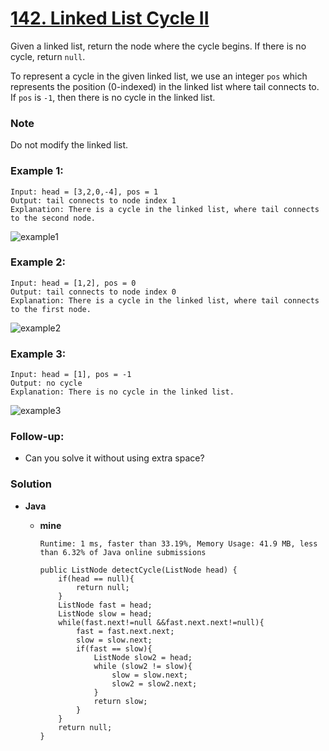 # [142. Linked List Cycle II](https://leetcode.com/problems/linked-list-cycle-ii/)

Given a linked list, return the node where the cycle begins. If there is no cycle, return `null`.

To represent a cycle in the given linked list, we use an integer `pos` which represents the position (0-indexed) in the linked list where tail connects to. If `pos` is `-1`, then there is no cycle in the linked list.

### Note
Do not modify the linked list.

 

### Example 1:
```
Input: head = [3,2,0,-4], pos = 1
Output: tail connects to node index 1
Explanation: There is a cycle in the linked list, where tail connects to the second node.
```
![example1](https://assets.leetcode.com/uploads/2018/12/07/circularlinkedlist.png)

### Example 2:
```
Input: head = [1,2], pos = 0
Output: tail connects to node index 0
Explanation: There is a cycle in the linked list, where tail connects to the first node.
```
![example2](https://assets.leetcode.com/uploads/2018/12/07/circularlinkedlist_test2.png)

### Example 3:
```
Input: head = [1], pos = -1
Output: no cycle
Explanation: There is no cycle in the linked list.
```
![example3](https://assets.leetcode.com/uploads/2018/12/07/circularlinkedlist_test3.png)
 

### Follow-up:
* Can you solve it without using extra space?


### Solution
* **Java**
  * **mine**
  
    `Runtime: 1 ms, faster than 33.19%, Memory Usage: 41.9 MB, less than 6.32% of Java online submissions`
    ```
    public ListNode detectCycle(ListNode head) {
        if(head == null){
            return null;
        }
        ListNode fast = head;
        ListNode slow = head;
        while(fast.next!=null &&fast.next.next!=null){
            fast = fast.next.next;
            slow = slow.next;
            if(fast == slow){
                ListNode slow2 = head; 
                while (slow2 != slow){
                    slow = slow.next;
                    slow2 = slow2.next;
                }
                return slow;
            }
        }
        return null;
    }
    ```
